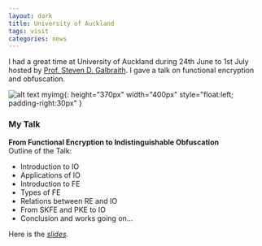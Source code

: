 ```yaml
---
layout: dark
title: University of Auckland
tags: visit
categories: news
---
```


I had a great time at University of Auckland during 24th June to 1st July hosted by [Prof. Steven D. Galbraith](https://www.math.auckland.ac.nz/~sgal018/). I gave a talk on functional encryption and obfuscation. 

![alt text myimg](https://static.wixstatic.com/media/b06fb3_64a39c5c6b9443aa9d158992cad07aea~mv2.jpg/v1/crop/x_321,y_0,w_2359,h_1688/fill/w_1308,h_912,al_c,q_85,usm_0.66_1.00_0.01/IMG_20190627_151623_edited.jpg){: height="370px" width="400px" style="float:left; padding-right:30px" }

### My Talk
**From Functional Encryption to Indistinguishable Obfuscation**\
Outline of the Talk:
* Introduction to IO
* Applications of IO
* Introduction to FE
* Types of FE
* Relations between RE and IO
* From SKFE and PKE to IO
* Conclusion and works going on...

Here is the _[slides](https://drive.google.com/file/d/1V1iPobwKTt_0PVGfagk7jaajEwb3r7vu/view?usp=sharing)_.
